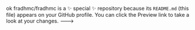 ok
fradhmc/fradhmc is a ✨ special ✨ repository because its `README.md` (this file) appears on your GitHub profile.
You can click the Preview link to take a look at your changes.
--->
